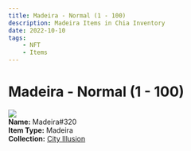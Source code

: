 ```yaml
---
title: Madeira - Normal (1 - 100)
description: Madeira Items in Chia Inventory
date: 2022-10-10
tags:
    - NFT
    - Items
---
```


# Madeira - Normal (1 - 100)
<div class="item_thumbnail">
<img loading="lazy" src="https://yrgj6ep3rjmh6ofh24yqnxafmperd43udj4gzfbbrszvydst4a.arweave.net/xEyfEfuKWH84p9cxBtwFY8kR83QaeG_yUIYyzXA5T4E"><br/>
<div><strong>Name:</strong> Madeira#320</div>
<div><strong>Item Type:</strong> Madeira</div>
<div><strong>Collection:</strong> <a href="https://www.spacescan.io/xch/nft/collection/col1lend2dcn558km4wcwta4xnkfv3xpcmlp9kyt0m909emvfxechlyqdl5ndg">City Illusion</a></div>
</div>

